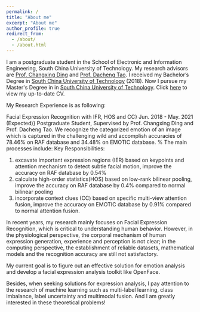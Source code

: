 ```yaml
---
permalink: /
title: "About me"
excerpt: "About me"
author_profile: true
redirect_from: 
  - /about/
  - /about.html
---
```


<!-- <p align="center">
  <img src="https://caozhangjie.github.io/files/caozhangjie_img.jpg?raw=true" alt="Photo" style="width: 450px;"/> 
</p> -->

I am a postgraduate student in the School of Electronic and Information Engineering, South China University of Technology. My research advisors are [Prof. Changxing Ding](https://scholar.google.com/citations?user=8Z8jplgAAAAJ&hl=zh-CN&oi=ao) and [Prof. Dacheng Tao](https://scholar.google.com/citations?user=RwlJNLcAAAAJ&hl=zh-CN&oi=ao). I received my Bachelor’s Degree in [South China University of Technology](http://www.scut.edu.cn/) (2018). Now I pursue my Master's Degree in in [South China University of Technology](http://www.scut.edu.cn/). Click [here](http://sampson-lee.github.io/files/Resume_for_Sampson.pdf) to view my up-to-date CV.

My Research Experience is as following:

Facial Expression Recognition with IFR, HOS and CC} Jun. 2018 - May. 2021 (Expected)}
Postgraduate Student, Supervised by Prof. Changxing Ding and Prof. Dacheng Tao.
We recognize the categorized emotion of an image which is captured in the challenging wild and accomplish accuracies of 78.46\% on RAF database and 34.48\% on EMOTIC database. 
% The main processes include: 
Key Responsibilities:
1) excavate important expression regions (IER) based on keypoints and attention mechanism to detect subtle facial motion, improve the accuracy on RAF database by 0.54% 
2) calculate high-order statistics(HOS) based on low-rank bilinear pooling, improve the accuracy on RAF database by 0.4\% compared to normal bilinear pooling 
3) incorporate context clues (CC) based on specific multi-view attention fusion, improve the accuracy on EMOTIC database by 0.91\% compared to normal attention fusion. 


In recent years, my research mainly focuses on Facial Expression Recognition, 
which is critical to understanding human behavior. 
However, in the physiological perspective, 
the corporal mechanism of human expression generation,
experience and perception is not clear; 
in the computing perspective, the establishment of reliable datasets, 
mathematical models and the recognition accuracy are still not satisfactory.

My current goal is to figure out an effective solution for emotion analysis 
and develop a facial expression analysis toolkit like OpenFace. 

Besides, when seeking solutions for expression analysis, 
I pay attention to the research of machine learning such as multi-label learning, class imbalance, label uncertainty and multimodal fusion. And I am greatly interested in these theoretical problems!

